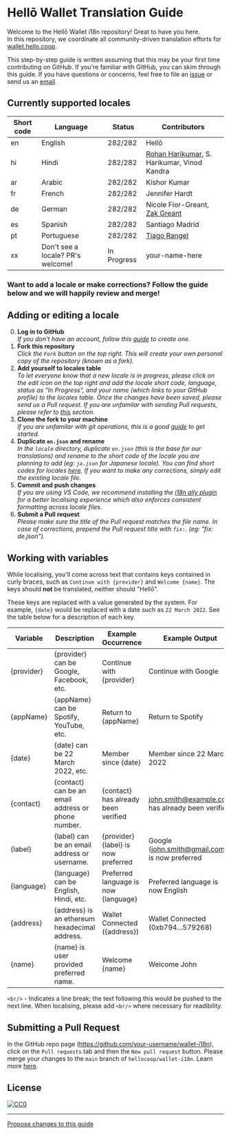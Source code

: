 # Hellō Wallet Translation Guide
Welcome to the Hellō Wallet i18n repository! Great to have you here.  
In this repository, we coordinate all community-driven translation efforts for [wallet.hello.coop](https://wallet.hello.coop).

This step-by-step guide is written assuming that this may be your first time contributing on GitHub. If you're familiar with GitHub, you can skim through this guide. If you have questions or concerns, feel free to file an [issue](https://github.com/hellocoop/wallet-i18n/issues/new) or send us an [email](mailto:contact@hello.coop).

## Currently supported locales
| Short code | Language | Status | Contributors | 
| --- | ----------- | ----------- | ----------- |
| en | English | 282/282 | Hellō
| hi | Hindi | 282/282 | [Rohan Harikumar](https://github.com/rohanharikr), S. Harikumar, Vinod Kandra
| ar | Arabic | 282/282 | Kishor Kumar
| fr | French | 282/282 | Jennifer Hardt
| de | German | 282/282 | Nicole Fior-Greant, [Zak Greant](https://github.com/zakgreant)
| es | Spanish | 282/282 | Santiago Madrid
| pt | Portuguese | 282/282 | [Tiago Rangel](https://tiagorangel.com/)
| xx | Don't see a locale? PR's welcome! | In Progress | your-name-here

### Want to add a locale or make corrections? Follow the guide below and we will happily review and merge!

## Adding or editing a locale
0. **Log in to GitHub**  
*If you don't have an account, follow this [guide](https://docs.github.com/en/get-started/onboarding/getting-started-with-your-github-account) to create one.*
1. **Fork this repository**  
*Click the `Fork` button on the top right. This will create your own personal copy of the repository (known as a fork).*
2. **Add yourself to locales table**  
*To let everyone know that a new locale is in progress, please click on the edit icon on the top right and add the locale short code, language, status as "In Progress", and your name (which links to your GitHub profile) to the locales table. Once the changes have been saved, please send us a Pull request. If you are unfamilar with sending Pull requests, please refer to [this](#submitting-a-pull-request) section.*  
3. **Clone the fork to your machine**  
*If you are unfamilar with git operations, this is a good [guide](https://education.github.com/git-cheat-sheet-education.pdf) to get started.*
4. **Duplicate `en.json` and rename**  
*In the `locale` directory, duplicate `en.json` (this is the base for our translations) and rename to the short code of the locale you are planning to add (eg: `ja.json` for Japanese locale). You can find short codes for locales [here](https://www.loc.gov/standards/iso639-2/php/code_list.php). If you want to make any corrections, simply edit the existing locale file.*
5. **Commit and push changes**  
*If you are using VS Code, we recommend installing the [i18n ally plugin](https://marketplace.visualstudio.com/items?itemName=lokalise.i18n-ally) for a better localising experience which also enforces consistent formatting across locale files.*
6. **Submit a Pull request**  
*Please make sure the title of the Pull request matches the file name. In case of corrections, prepend the Pull request title with `fix:`. (eg: "fix: de.json").*

## Working with variables

While localising, you'll come across text that contains keys contained in curly braces, such as `Continue with {provider}` and `Welcome {name}`.
The keys should **not** be translated, neither should "Hellō".

These keys are replaced with a value generated by the system. For example, `{date}` would be replaced with a date such as `22 March 2022`. See the table below for a description of each key.

| Variable | Description                                        | Example Occurrence                   | Example Output                                   |
| ----------- | -------------------------------------------------- | ------------------------------------ | ------------------------------------------------ |
| {provider}  | {provider} can be Google, Facebook, etc.           | Continue with {provider}             | Continue with Google                             |
| {appName}   | {appName} can be Spotify, YouTube, etc.            | Return to {appName}                  | Return to Spotify                                |
| {date}      | {date} can be 22 March 2022, etc.                  | Member since {date}                  | Member since 22 March 2022                       |
| {contact}   | {contact} can be an email address or phone number. | {contact} has already been verified  | john.smith@example.com has already been verified |
| {label}     | {label} can be an email address or username.       | {provider} {label} is now preferred  | Google (john.smith@gmail.com) is now preferred   |
| {language}  | {language} can be English, Hindi, etc.             | Preferred language is now {language} | Preferred language is now English                |
| {address}   | {address} is an ethereum hexadecimal address.      | Wallet Connected ({address})         | Wallet Connected (0xb794...579268)             |
| {name}   | {name} is user provided preferred name.               | Welcome {name}                       | Welcome John             |

`<br/>` - Indicates a line break; the text following this would be pushed to the next line. When localising, please add `<br/>` where necessary for readibility.

## Submitting a Pull Request
In the GitHub repo page (https://github.com/your-username/wallet-i18n), click on the `Pull requests` tab and then the `New pull request` button. Please merge your changes to the `main` branch of `hellocoop/wallet-i18n`. Learn more [here](https://docs.github.com/en/pull-requests/collaborating-with-pull-requests/proposing-changes-to-your-work-with-pull-requests/creating-a-pull-request).

## License
<a href="LICENSE">![CC0](https://cdn.hello.coop/images/cc-zero.svg)</a>

---

[Propose changes to this guide](https://github.com/hellocoop/wallet-i18n/edit/main/README.md)
